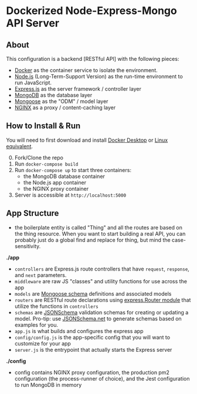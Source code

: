 # Dockerized Node-Express-Mongo API Server

## About

This configuration is a backend [RESTful API] with the following pieces:

- [Docker](https://www.docker.com/) as the container service to isolate the environment.
- [Node.js](https://nodejs.org/en/) (Long-Term-Support Version) as the run-time environment to run JavaScript.
- [Express.js](https://expressjs.com/) as the server framework / controller layer
- [MongoDB](https://www.mongodb.com/) as the database layer
- [Mongoose](https://mongoosejs.com/) as the "ODM" / model layer
- [NGINX](https://docs.nginx.com/nginx/admin-guide/content-cache/content-caching/) as a proxy / content-caching layer

## How to Install & Run

You will need to first download and install [Docker Desktop](https://www.docker.com/products/docker-desktop) or [Linux equivalent](https://docs.docker.com/install/linux/docker-ce/ubuntu/).

0.  Fork/Clone the repo
1.  Run `docker-compose build`
2.  Run `docker-compose up` to start three containers:
    - the MongoDB database container
    - the Node.js app container
    - the NGINX proxy container
3.  Server is accessible at `http://localhost:5000`

## App Structure

- the boilerplate entity is called "Thing" and all the routes are based on the thing resource. When you want to start building a real API, you can probably just do a global find and replace for thing, but mind the case-sensitivity.

**./app**

- `controllers` are Express.js route controllers that have `request`, `response`, and `next` parameters.
- `middleware` are raw JS "classes" and utility functions for use across the app
- `models` are [Mongoose schema](https://mongoosejs.com/docs/guide.html) definitions and associated models
- `routers` are RESTful route declarations using [express.Router module](https://expressjs.com/en/guide/routing.html) that utilize the functions in `controllers`
- `schemas` are [JSONSchema](https://json-schema.org/understanding-json-schema/index.html) validation schemas for creating or updating a model. Pro-tip: use [JSONSchema.net](https://jsonschema.net/) to generate schemas based on examples for you.
- `app.js` is what builds and configures the express app
- `config/config.js` is the app-specific config that you will want to customize for your app
- `server.js` is the entrypoint that actually starts the Express server

**./config**

- config contains NGINX proxy configuration, the production pm2 configuration (the process-runner of choice), and the Jest configuration to run MongoDB in memory
